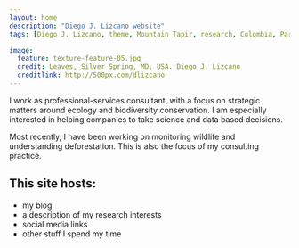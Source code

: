 ```yaml
---
layout: home
description: "Diego J. Lizcano website"
tags: [Diego J. Lizcano, theme, Mountain Tapir, research, Colombia, Paramo, Tapirus pinchaque]

image:
  feature: texture-feature-05.jpg
  credit: Leaves, Silver Spring, MD, USA. Diego J. Lizcano
  creditlink: http://500px.com/dlizcano
---
```

I work as professional-services consultant, with a focus on strategic matters around ecology and biodiversity conservation. I am especially interested in helping companies to take science and data based decisions.

Most recently, I have been working on monitoring wildlife and understanding deforestation. This is also the focus of my consulting practice.

## This site hosts:

* my blog
* a description of my research interests
* social media links
* other stuff I spend my time
